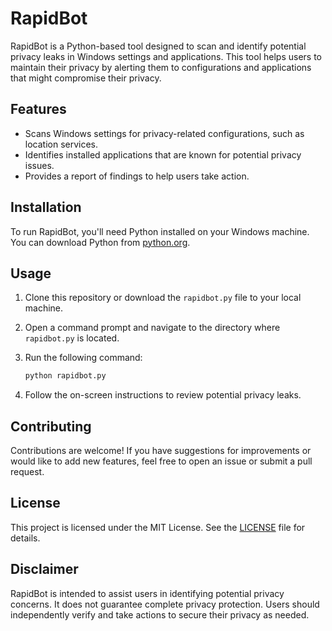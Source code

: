 # RapidBot

RapidBot is a Python-based tool designed to scan and identify potential privacy leaks in Windows settings and applications. This tool helps users to maintain their privacy by alerting them to configurations and applications that might compromise their privacy.

## Features

- Scans Windows settings for privacy-related configurations, such as location services.
- Identifies installed applications that are known for potential privacy issues.
- Provides a report of findings to help users take action.

## Installation

To run RapidBot, you'll need Python installed on your Windows machine. You can download Python from [python.org](https://www.python.org/).

## Usage

1. Clone this repository or download the `rapidbot.py` file to your local machine.
2. Open a command prompt and navigate to the directory where `rapidbot.py` is located.
3. Run the following command:

   ```bash
   python rapidbot.py
   ```

4. Follow the on-screen instructions to review potential privacy leaks.

## Contributing

Contributions are welcome! If you have suggestions for improvements or would like to add new features, feel free to open an issue or submit a pull request.

## License

This project is licensed under the MIT License. See the [LICENSE](LICENSE) file for details.

## Disclaimer

RapidBot is intended to assist users in identifying potential privacy concerns. It does not guarantee complete privacy protection. Users should independently verify and take actions to secure their privacy as needed.